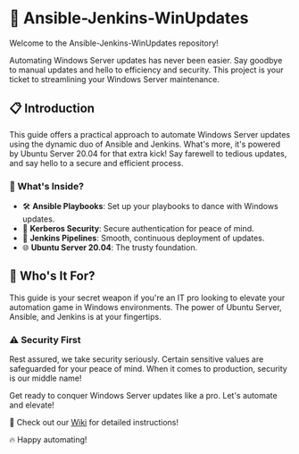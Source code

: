 # 🚀 Ansible-Jenkins-WinUpdates

Welcome to the Ansible-Jenkins-WinUpdates repository! 

Automating Windows Server updates has never been easier. Say goodbye to manual updates and hello to efficiency and security. This project is your ticket to streamlining your Windows Server maintenance.

## 📋 Introduction

This guide offers a practical approach to automate Windows Server updates using the dynamic duo of Ansible and Jenkins. What's more, it's powered by Ubuntu Server 20.04 for that extra kick! Say farewell to tedious updates, and say hello to a secure and efficient process.

### 🤖 What's Inside?

- 🛠️ **Ansible Playbooks**: Set up your playbooks to dance with Windows updates.
- 🔐 **Kerberos Security**: Secure authentication for peace of mind.
- 🚀 **Jenkins Pipelines**: Smooth, continuous deployment of updates.
- 🌐 **Ubuntu Server 20.04**: The trusty foundation.

## 🎯 Who's It For?

This guide is your secret weapon if you're an IT pro looking to elevate your automation game in Windows environments. The power of Ubuntu Server, Ansible, and Jenkins is at your fingertips.

### ⚠️ Security First

Rest assured, we take security seriously. Certain sensitive values are safeguarded for your peace of mind. When it comes to production, security is our middle name!

Get ready to conquer Windows Server updates like a pro. Let's automate and elevate!

🔗 Check out our [Wiki]([https://link-to-your-wiki-here](https://github.com/mb-infrasyst/ansible-jenkins-winupdates/wiki/Wiki-%E2%80%90-Windows-servers-updates-with-Ubuntu,-Ansibel-and-Jenkins)https://github.com/mb-infrasyst/ansible-jenkins-winupdates/wiki/Wiki-%E2%80%90-Windows-servers-updates-with-Ubuntu,-Ansibel-and-Jenkins) for detailed instructions!

🔥 Happy automating!
